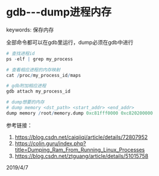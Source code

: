 # gdb---dump进程内存

keywords: 保存内存  

全部命令都可以在gdb里运行，dump必须在gdb中进行  

```r
# 查找进程id  
ps -elf | grep my_process

# 查看相应进程的内存映射  
cat /proc/my_process_id/maps

# gdb附加相应进程  
gdb attach my_process_id

# dump想要的内存
# dump memory <dst_path> <start_addr> <end_addr>
dump memory /root/memory.dump 0xc81fff0000 0xc820200000
```

参考链接：  
1. https://blog.csdn.net/caiqiiqi/article/details/72807952
2. https://colin.guru/index.php?title=Dumping_Ram_From_Running_Linux_Processes
3. https://blog.csdn.net/ztguang/article/details/51015758


2019/4/7  
